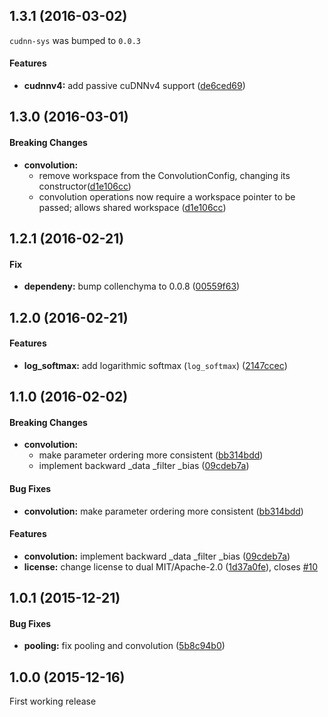 <a name="1.3.1"></a>
## 1.3.1 (2016-03-02)

`cudnn-sys` was bumped to `0.0.3`

#### Features

* **cudnnv4:**  add passive cuDNNv4 support ([de6ced69](https://github.com/autumnai/rust-cudnn/commit/de6ced6922213619cff97b0258d4bf24bdbfcc77))

<a name="1.3.0"></a>
## 1.3.0 (2016-03-01)

#### Breaking Changes

* **convolution:**
  * remove workspace from the ConvolutionConfig, changing its constructor([d1e106cc](https://github.com/autumnai/rust-cudnn/commit/d1e106ccb28ae7727dc42235f2d6d34927c1532f))
  * convolution operations now require a workspace pointer to be passed; allows shared workspace ([d1e106cc](https://github.com/autumnai/rust-cudnn/commit/d1e106ccb28ae7727dc42235f2d6d34927c1532f))

<a name="1.2.1"></a>
## 1.2.1 (2016-02-21)

#### Fix

* **dependeny:**  bump collenchyma to 0.0.8 ([00559f63](https://github.com/autumnai/rust-cudnn/commit/00559f63faaa178d2bfe221fa074c905cf3b07e6))


<a name="1.2.0"></a>
## 1.2.0 (2016-02-21)

#### Features

* **log_softmax:**  add logarithmic softmax (`log_softmax`) ([2147ccec](https://github.com/autumnai/rust-cudnn/commit/2147ccec328f79662f9662ce0659f228964c2533))


<a name="1.1.0"></a>
## 1.1.0 (2016-02-02)

#### Breaking Changes

* **convolution:**
  *  make parameter ordering more consistent ([bb314bdd](https://github.com/autumnai/rust-cudnn/commit/bb314bdd1ddd8213539252bb4bc0f5ba514e5888))
  *  implement backward _data _filter _bias ([09cdeb7a](https://github.com/autumnai/rust-cudnn/commit/09cdeb7ac48dc77aae1db30b70579b030349bd4f))

#### Bug Fixes

* **convolution:**  make parameter ordering more consistent ([bb314bdd](https://github.com/autumnai/rust-cudnn/commit/bb314bdd1ddd8213539252bb4bc0f5ba514e5888))

#### Features

* **convolution:**  implement backward _data _filter _bias ([09cdeb7a](https://github.com/autumnai/rust-cudnn/commit/09cdeb7ac48dc77aae1db30b70579b030349bd4f))
* **license:**  change license to dual MIT/Apache-2.0 ([1d37a0fe](https://github.com/autumnai/rust-cudnn/commit/1d37a0fe149f95b2b895876aa811d3dc86a957f9)), closes [#10](https://github.com/autumnai/rust-cudnn/issues/10)

<a name="1.0.1"></a>
## 1.0.1 (2015-12-21)

#### Bug Fixes

* **pooling:**  fix pooling and convolution ([5b8c94b0](https://github.com/autumnai/rust-cudnn/commit/5b8c94b06673ca4f9ef0c218addf774fcab578d7))

<a name="1.0.0"></a>
## 1.0.0 (2015-12-16)

First working release
